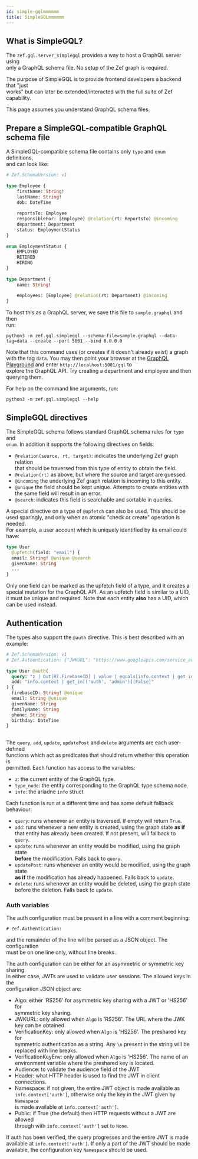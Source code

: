 ```yaml
---
id: simple-gqlmmmmmm
title: SimpleGQLmmmmmm
---
```


  
  
## What is SimpleGQL?  
  
The `zef.gql.server_simplegql` provides a way to host a GraphQL server using  
only a GraphQL schema file. No setup of the Zef graph is required.  
  
The purpose of SimpleGQL is to provide frontend developers a backend that "just  
works" but can later be extended/interacted with the full suite of Zef capability.  
  
This page assumes you understand GraphQL schema files.  
  
## Prepare a SimpleGQL-compatible GraphQL schema file  
  
A SimpleGQL-compatible schema file contains only `type` and `enum` definitions,  
and can look like:  
  
```graphql sample.graphql  
# Zef.SchemaVersion: v1  
  
type Employee {  
    firstName: String!  
    lastName: String!  
    dob: DateTime  
      
    reportsTo: Employee  
    responsibleFor: [Employee] @relation(rt: ReportsTo) @incoming  
    department: Department  
    status: EmploymentStatus  
}  
  
enum EmploymentStatus {  
    EMPLOYED  
    RETIRED  
    HIRING  
}  
  
type Department {  
    name: String!  
      
    employees: [Employee] @relation(rt: Department) @incoming  
}  
```  
  
To host this as a GraphQL server, we save this file to `sample.graphql` and then  
run:  
```  
python3 -m zef.gql.simplegql --schema-file=sample.graphql --data-tag=data --create --port 5001 --bind 0.0.0.0  
```  
  
Note that this command uses (or creates if it doesn't already exist) a graph  
with the tag `data`. You may then point your browser at the [GraphQL  
Playground](https://graphqlbin.com) and enter `http://localhost:5001/gql` to  
explore the GraphQL API. Try creating a department and employee and then  
querying them.  
  
For help on the command line arguments, run:  
  
```  
python3 -m zef.gql.simplegql --help  
```  
  
## SimpleGQL directives  
  
The SimpleGQL schema follows standard GraphQL schema rules for `type` and  
`enum`. In addition it supports the following directives on fields:  
  
- `@relation(source, rt, target)`: indicates the underlying Zef graph relation  
  that should be traversed from this type of entity to obtain the field.  
- `@relation(rt)` as above, but where the source and target are guessed.  
- `@incoming` the underlying Zef graph relation is incoming to this entity.   
- `@unique` the field should be kept unique. Attempts to create entities with  
  the same field will result in an error.  
- `@search`: indicates this field is searchable and sortable in queries.  
  
A special directive on a type of `@upfetch` can also be used. This should be  
used sparingly, and only when an atomic "check or create" operation is needed.  
For example, a user account which is uniquely identified by its email could  
have:  
  
```graphql  
type User  
  @upfetch(field: "email") {  
  email: String! @unique @search  
  givenName: String  
  ...  
}  
```  
  
Only one field can be marked as the upfetch field of a type, and it creates a  
special mutation for the GraphQL API. As an upfetch field is similar to a UID,  
it must be unique and required. Note that each entity **also** has a UID, which  
can be used instead.  
  
## Authentication  
  
The types also support the `@auth` directive. This is best described with an  
example:  
  
```graphql  
# Zef.SchemaVersion: v1  
# Zef.Authentication: {"JWKURL": "https://www.googleapis.com/service_accounts/v1/jwk/securetoken@system.gserviceaccount.com", "Audience": "firebase-audience-here", "Header": "X-Auth-Token"}  
  
type User @auth(  
  query: "z | Out[RT.FirebaseID] | value | equals[info.context | get_in[('auth', 'USER_ID')][None] | collect]",  
  add: "info.context | get_in[('auth', 'admin')][False]"  
) {  
  firebaseID: String! @unique  
  email: String @unique  
  givenName: String  
  familyName: String  
  phone: String  
  birthday: DateTime  
}  
  
```  
  
The `query`, `add`, `update`, `updatePost` and `delete` arguments are each user-defined  
functions which act as predicates that should return whether this operation is  
permitted. Each function has access to the variables:  
- `z`: the current entity of the GraphQL type.  
- `type_node`: the entity corresponding to the GraphQL type schema node.  
- `info`: the ariadne `info` struct  
  
Each function is run at a different time and has some default fallback behaviour:  
  
- `query`: runs whenever an entity is traversed. If empty will return `True`.  
- `add`: runs whenever a new entity is created, using the graph state **as if**  
  that entity has already been created. If not present, will fallback to `query`.  
- `update`: runs whenever an entity would be modified, using the graph state  
  **before** the modification. Falls back to `query`.  
- `updatePost`: runs whenever an entity would be modified, using the graph state  
  **as if** the modification has already happened. Falls back to `update`.  
- `delete`: runs whenever an entity would be deleted, using the graph state  
  before the deletion. Falls back to `update`.  
    
    
### Auth variables  
  
The auth configuration must be present in a line with a comment beginning:  
```  
# Zef.Authentication:   
```  
and the remainder of the line will be parsed as a JSON object. The configuration  
must be on one line only, without line breaks.  
  
The auth configuration can be either for an asymmetric or symmetric key sharing.  
In either case, JWTs are used to validate user sessions. The allowed keys in the  
configuration JSON object are:  
  
- Algo: either 'RS256' for asymmetric key sharing with a JWT or 'HS256' for  
  symmetric key sharing.  
- JWKURL: only allowed when `Algo` is 'RS256'. The URL where the JWK key can be obtained.  
- VerificationKey: only allowed when `Algo` is 'HS256'. The preshared key for  
  symmetric authentication as a string. Any `\n` present in the string will be  
  replaced with line breaks.  
- VerificationKeyEnv: only allowed when `Algo` is 'HS256'. The name of an  
  environment variable where the preshared key is located.  
- Audience: to validate the audience field of the JWT  
- Header: what HTTP header is used to find the JWT in client connections.  
- Namespace: if not given, the entire JWT object is made available as  
  `info.context['auth']`, otherwise only the key in the JWT given by `Namespace`  
  is made available at `info.context['auth']`.  
- Public: if True (the default) then HTTP requests without a JWT are allowed  
  through with `info.context['auth']` set to `None`.  
  
If auth has been verified, the query progresses and the entire JWT is made  
available at `info.context['auth']`. If only a part of the JWT should be made  
available, the configuration key `Namespace` should be used.